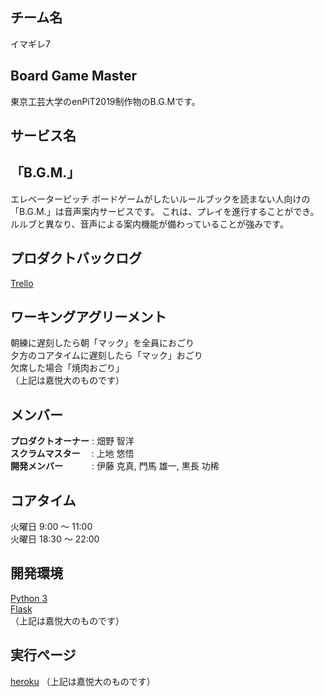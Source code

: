 ## チーム名
イマギレ7

## Board Game Master
東京工芸大学のenPiT2019制作物のB.G.Mです。

## サービス名
## 「B.G.M.」

エレベーターピッチ
ボードゲームがしたいルールブックを読まない人向けの
「B.G.M.」は音声案内サービスです。
これは、プレイを進行することができ。
ルルブと異なり、音声による案内機能が備わっていることが強みです。

## プロダクトバックログ

[Trello](https://trello.com/b/7lEj4F9z/enpit2019)<br>

## ワーキングアグリーメント

朝練に遅刻したら朝「マック」を全員におごり<br>
夕方のコアタイムに遅刻したら「マック」おごり<br>
欠席した場合「焼肉おごり」<br>
（上記は嘉悦大のものです）

## メンバー

**プロダクトオーナー** : 畑野 智洋<br>
**スクラムマスター**　 : 上地 悠悟<br>
**開発メンバー**　　　 : 伊藤 克真, 門馬 雄一, 黒長 功稀<br>

## コアタイム

火曜日  9:00 〜 11:00<br>
火曜日 18:30 〜 22:00<br>

## 開発環境

[Python 3](https://www.python.org/)<br>
[Flask](https://a2c.bitbucket.io/flask/)<br>
（上記は嘉悦大のものです）

## 実行ページ
[heroku](https://bonbeewalker.herokuapp.com/)
（上記は嘉悦大のものです）
